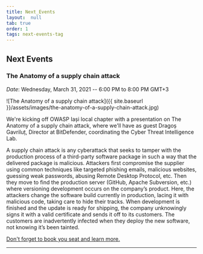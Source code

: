```yaml
---
title: Next_Events
layout:  null
tab: true
order: 1
tags: next-events-tag
---
```


## Next Events

### The Anatomy of a supply chain attack

*Date*: Wednesday, March 31, 2021 -- 6:00 PM to 8:00 PM GMT+3

![The Anatomy of a supply chain attack]({{ site.baseurl }}/assets/images/the-anatomy-of-a-supply-chain-attack.jpg)

We're kicking off OWASP Iași local chapter with a presentation on The Anatomy of a supply chain attack, where we'll have as guest Dragoș Gavriluț, Director at BitDefender, coordinating the Cyber Threat Intelligence Lab.

A supply chain attack is any cyberattack that seeks to tamper with the production process of a third-party software package in such a way that the delivered package is malicious. Attackers first compromise the supplier using common techniques like targeted phishing emails, malicious websites, guessing weak passwords, abusing Remote Desktop Protocol, etc. Then they move to find the production server (GitHub, Apache Subversion, etc.) where versioning development occurs on the company’s product. Here, the attackers change the software build currently in production, lacing it with malicious code, taking care to hide their tracks. When development is finished and the update is ready for shipping, the company unknowingly signs it with a valid certificate and sends it off to its customers. The customers are inadvertently infected when they deploy the new software, not knowing it’s been tainted.

[Don't forget to book you seat and learn more.][event-url]

---

[event-url]: https://www.meetup.com/OWASP-Iasi-Meetup-Group/events/277175795